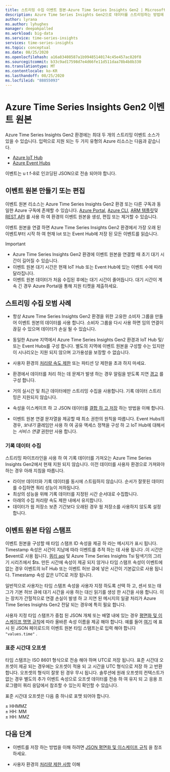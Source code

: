 ```yaml
---
title: 스트리밍 수집 이벤트 원본-Azure Time Series Insights Gen2 | Microsoft Docs
description: Azure Time Series Insights Gen2으로 데이터를 스트리밍하는 방법에 대해 알아봅니다.
author: lyrana
ms.author: lyhughes
manager: deepakpalled
ms.workload: big-data
ms.service: time-series-insights
services: time-series-insights
ms.topic: conceptual
ms.date: 08/25/2020
ms.openlocfilehash: a16a83408587a1b99485140174c45e457ac820f8
ms.sourcegitcommit: b33c9ad17598d7e4d66fe11d511daa78b4b8b330
ms.translationtype: MT
ms.contentlocale: ko-KR
ms.lasthandoff: 08/25/2020
ms.locfileid: "88855093"
---
```

# <a name="azure-time-series-insights-gen2-event-sources"></a>Azure Time Series Insights Gen2 이벤트 원본

 Azure Time Series Insights Gen2 환경에는 최대 두 개의 스트리밍 이벤트 소스가 있을 수 있습니다. 입력으로 지원 되는 두 가지 유형의 Azure 리소스는 다음과 같습니다.

- [Azure IoT Hub](../iot-hub/about-iot-hub.md)
- [Azure Event Hubs](../event-hubs/event-hubs-about.md)

이벤트는 u t f-8로 인코딩된 JSON으로 전송 되어야 합니다.

## <a name="create-or-edit-event-sources"></a>이벤트 원본 만들기 또는 편집

이벤트 원본 리소스는 Azure Time Series Insights Gen2 환경 또는 다른 구독과 동일한 Azure 구독에 존재할 수 있습니다. [Azure Portal](time-series-insights-update-create-environment.md#create-a-preview-payg-environment), [Azure CLI](https://github.com/Azure/azure-cli-extensions/tree/master/src/timeseriesinsights), [ARM 템플릿](time-series-insights-manage-resources-using-azure-resource-manager-template.md)및 [REST API](/rest/api/time-series-insights/management(gen1/gen2)/eventsources) 를 사용 하 여 환경의 이벤트 원본을 생성, 편집 또는 제거할 수 있습니다.

이벤트 원본을 연결 하면 Azure Time Series Insights Gen2 환경에서 가장 오래 된 이벤트부터 시작 하 여 현재 Iot 또는 Event Hub에 저장 된 모든 이벤트를 읽습니다.

> [!IMPORTANT]
>
> - Azure Time Series Insights Gen2 환경에 이벤트 원본을 연결할 때 초기 대기 시간이 길어질 수 있습니다.
> - 이벤트 원본 대기 시간은 현재 IoT Hub 또는 Event Hub에 있는 이벤트 수에 따라 달라집니다.
> - 이벤트 원본 데이터가 처음 수집된 후에는 대기 시간이 줄어듭니다. 대기 시간이 계속 긴 경우 Azure Portal을 통해 지원 티켓을 제출하세요.

## <a name="streaming-ingestion-best-practices"></a>스트리밍 수집 모범 사례

- 항상 Azure Time Series Insights Gen2 환경을 위한 고유한 소비자 그룹을 만들어 이벤트 원본의 데이터를 사용 합니다. 소비자 그룹을 다시 사용 하면 임의 연결이 끊길 수 있으며 데이터가 손실 될 수 있습니다.

- 동일한 Azure 지역에서 Azure Time Series Insights Gen2 환경과 IoT Hub 및/또는 Event Hubs를 구성 합니다. 별도의 지역에 이벤트 원본을 구성할 수는 있지만이 시나리오는 지원 되지 않으며 고가용성을 보장할 수 없습니다.

- 사용자 환경의 [처리량 속도 제한](./concepts-streaming-ingress-throughput-limits.md) 또는 파티션 당 제한을 초과 하지 마세요.

- 환경에서 데이터를 처리 하는 데 문제가 발생 하는 경우 알림을 받도록 지연 [경고](https://docs.microsoft.com/azure/time-series-insights/time-series-insights-environment-mitigate-latency#monitor-latency-and-throttling-with-alerts) 를 구성 합니다.

- 거의 실시간 및 최근 데이터에만 스트리밍 수집을 사용합니다. 기록 데이터 스트리밍은 지원되지 않습니다.

- 속성을 이스케이프 하 고 JSON 데이터를 [결합 하 고 저장](./concepts-json-flattening-escaping-rules.md) 하는 방법을 이해 합니다.

- 이벤트 원본 연결 문자열을 제공할 때 최소 권한의 원칙을 따릅니다. Event Hubs의 경우, *보내기* 클레임만 사용 하 여 공유 액세스 정책을 구성 하 고 IoT Hub에 대해서는 *서비스 연결* 권한만 사용 합니다.

### <a name="historical-data-ingestion"></a>기록 데이터 수집

스트리밍 파이프라인을 사용 하 여 기록 데이터를 가져오는 Azure Time Series Insights Gen2에서 현재 지원 되지 않습니다. 이전 데이터를 사용자 환경으로 가져와야 하는 경우 아래 지침을 따릅니다.

- 라이브 데이터와 기록 데이터를 동시에 스트림하지 않습니다. 순서가 잘못된 데이터를 수집하면 쿼리 성능이 저하됩니다.
- 최상의 성능을 위해 기록 데이터를 지정된 시간 순서대로 수집합니다.
- 아래의 수집 처리량 속도 제한 내에서 유지합니다.
- 데이터가 웜 저장소 보존 기간보다 오래된 경우 웜 저장소를 사용하지 않도록 설정합니다.

## <a name="event-source-timestamp"></a>이벤트 원본 타임 스탬프

이벤트 원본을 구성할 때 타임 스탬프 ID 속성을 제공 하 라는 메시지가 표시 됩니다. Timestamp 속성은 시간이 지남에 따라 이벤트를 추적 하는 데 사용 됩니다 .이 시간은 $event로 사용 됩니다. [쿼리 api](https://docs.microsoft.com/rest/api/time-series-insights/dataaccessgen2/query/execute) 및 Azure Time Series Insights Tsi 탐색기의 그리기 시리즈에서 $ts. 만든 시간에 속성이 제공 되지 않거나 타임 스탬프 속성이 이벤트에 없는 경우 이벤트의 IoT Hub 또는 이벤트 허브 큐에 넣은 시간이 기본값으로 사용 됩니다. Timestamp 속성 값은 UTC로 저장 됩니다.

일반적으로 사용자는 타임 스탬프 속성을 사용자 지정 하도록 선택 하 고, 센서 또는 태그가 기본 허브 큐에 대기 시간을 사용 하는 대신 읽기를 생성 한 시간을 사용 합니다. 이는 장치가 간헐적으로 연결 손실이 발생 하 고 지연 된 메시지의 일괄 처리가 Azure Time Series Insights Gen2 전달 되는 경우에 특히 필요 합니다.

사용자 지정 타임 스탬프가 중첩 된 JSON 개체 또는 배열 내에 있는 경우 [평면화 및 이스케이프 명명 규칙](concepts-json-flattening-escaping-rules.md)에 따라 올바른 속성 이름을 제공 해야 합니다. 예를 들어 [여기](concepts-json-flattening-escaping-rules.md#example-a) 에 표시 된 JSON 페이로드의 이벤트 원본 타임 스탬프는로 입력 해야 합니다 `"values.time"` .

### <a name="time-zone-offsets"></a>표준 시간대 오프셋

타임 스탬프는 ISO 8601 형식으로 전송 해야 하며 UTC로 저장 됩니다. 표준 시간대 오프셋이 제공 되는 경우에는 오프셋이 적용 되 고 시간을 UTC 형식으로 저장 하 고 반환 합니다. 오프셋의 형식이 잘못 된 경우 무시 됩니다. 솔루션에 원래 오프셋의 컨텍스트가 없는 경우 별도의 추가 이벤트 속성으로 오프셋 데이터를 전송 하 여 유지 되 고 응용 프로그램이 쿼리 응답에서 참조할 수 있는지 확인할 수 있습니다.

표준 시간대 오프셋은 다음 중 하나로 포맷 되어야 합니다.

± HHMMZ</br>
± HH: MM</br>
± HH: MMZ</br>

## <a name="next-steps"></a>다음 단계

- 이벤트를 저장 하는 방법을 이해 하려면 [JSON 평면화 및 이스케이프 규칙](./concepts-json-flattening-escaping-rules.md) 을 참조 하세요.

- 사용자 환경의 [처리량 제한 사항](./concepts-streaming-ingress-throughput-limits.md) 이해
